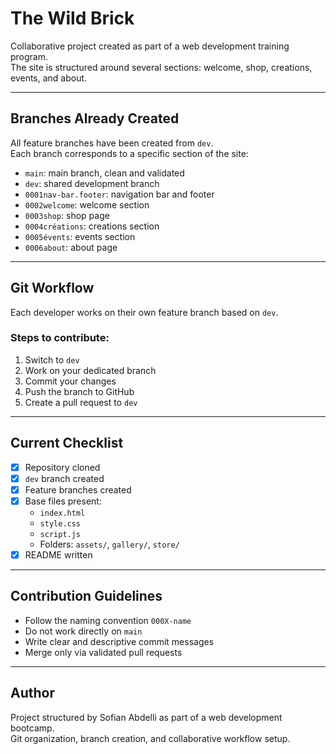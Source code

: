 # The Wild Brick

Collaborative project created as part of a web development training program.  
The site is structured around several sections: welcome, shop, creations, events, and about.

---

## Branches Already Created

All feature branches have been created from `dev`.  
Each branch corresponds to a specific section of the site:

- `main`: main branch, clean and validated  
- `dev`: shared development branch  
- `0001nav-bar.footer`: navigation bar and footer  
- `0002welcome`: welcome section  
- `0003shop`: shop page  
- `0004créations`: creations section  
- `0005évents`: events section  
- `0006about`: about page  

---

## Git Workflow

Each developer works on their own feature branch based on `dev`.

### Steps to contribute:
1. Switch to `dev`  
2. Work on your dedicated branch  
3. Commit your changes  
4. Push the branch to GitHub  
5. Create a pull request to `dev`

---

## Current Checklist

- [x] Repository cloned  
- [x] `dev` branch created  
- [x] Feature branches created  
- [x] Base files present:
  - `index.html`
  - `style.css`
  - `script.js`
  - Folders: `assets/`, `gallery/`, `store/`
- [x] README written

---

## Contribution Guidelines

- Follow the naming convention `000X-name`  
- Do not work directly on `main`  
- Write clear and descriptive commit messages  
- Merge only via validated pull requests

---

## Author

Project structured by Sofian Abdelli as part of a web development bootcamp.  
Git organization, branch creation, and collaborative workflow setup.
